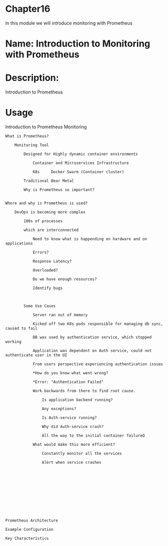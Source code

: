 # Chapter16
In this module we will introduce monitoring with Prometheus

# Name: Introduction to Monitoring with Prometheus


# Description: 
Introduction to Prometheus
  

# Usage
Introduction to Prometheus Monitoring

    What is Prometheus?

        Monitoring Tool
         
            Designed for Highly dynamic container environments

                Container and Microservices Infrastructure

                K8s     Docker Swarm (Container cluster)

            Traditional Bear Metal

            Why is Prometheus so important?


    Where and why is Prometheus is used?

        DevOps is becoming more complex

            100s of processes

            which are interconnected

                Need to know what is happending on hardware and on applications

                Errors?

                Response Latency?

                Overloaded?

                Do we have enough resources?

                Identify bugs

            

            Some Use Cases

                Server ran out of memory

                Kicked off two K8s pods responsible for managing db sync, caused to fail

                DB was used by authentication service, which stopped working 

                Application was dependent on Auth service, could not authenticate user in the UI

                From users perspective experiencing authentication issues

                *How do you know what went wrong?

                *Error: "Authentication Failed"

                Work backwards from there to find root cause.

                    Is application backend running?

                    Any exceptions?

                    Is Auth-service running?

                    Why did Auth-service crash?

                    All the way to the initial container failureQ

                What would make this more efficient?

                    Constantly monitor all the services

                    Alert when service crashes

                    










    Prometheus Architecture

    Example Configuration

    Key Characteristics




  

